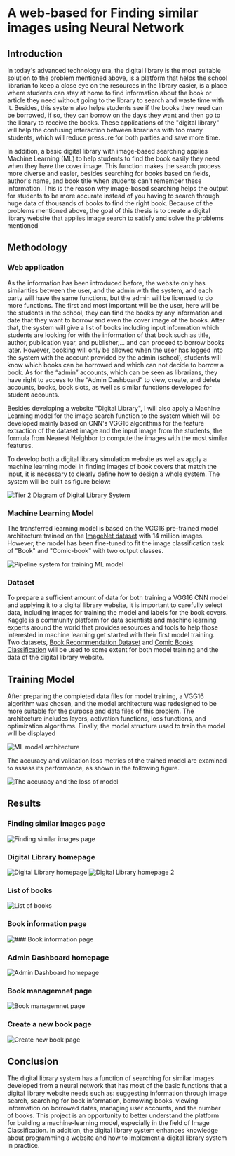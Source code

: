 # **A web-based for Finding similar images using Neural Network**

## **Introduction**

In today's advanced technology era, the digital library is the most suitable solution to the problem mentioned above, is a platform that helps the school librarian to keep a close eye on the resources in the library easier, is a place where students can stay at home to find information about the book or article they need without going to the library to search and waste time with it. Besides, this 
system also helps students see if the books they need can be borrowed, if so, they can borrow on the days they want and then go to the library to receive the books. These applications of the "digital library" will help the confusing interaction between librarians with too many students, which will reduce pressure for both parties and save more time.

In addition, a basic digital library with image-based searching applies Machine Learning (ML) to help students to find the book easily they need when they have the cover image. This function makes the search process more diverse and easier, besides searching for books based on fields, author's name, and book title when students can't remember these information. This is the reason why image-based searching helps the output for students to be more accurate instead of you having to search through huge data of thousands of books to find the right book. Because of the problems mentioned above, the goal of this thesis is to create a digital library website that applies image search to satisfy and solve the problems mentioned

## Methodology 

### Web application

As the information has been introduced before, the website only has similarities between the user, and the admin with the system, and each party will have the same functions, but the admin will be licensed to do more functions. The first and most important will be the user, here will be the students in the school, they can find the books by any information and date that they want to borrow and even the cover image of the books. After that, the system will give a list of books including input information which students are looking for with the information of that book such as title, author, publication year, and publisher,... and can proceed to borrow books later. However, booking will only be allowed when the user has logged into the system with the account provided by the admin (school), students will know which books can be borrowed and which can not decide to borrow a book. As for the “admin” accounts, which can be seen as librarians, they have right to access to the “Admin Dashboard” to view, create, and delete accounts, books, book slots, as well as similar functions developed for student accounts. 

Besides developing a website "Digital Library", I will also apply a Machine Learning model for the image search function to the system which will be developed mainly based on CNN's VGG16 algorithms for the feature extraction of the dataset image and the input image from the students, the formula from Nearest Neighbor to compute the images with the most similar features.

To develop both a digital library simulation website as well as apply a machine learning model in finding images of book covers that match the input, it is necessary to clearly define how to design a whole system. The system will be built as figure below:

![Tier 2 Diagram of Digital Library System](https://res.cloudinary.com/quando52/image/upload/v1695493233/Tier_2_Diagram_hvpxhv.png)

### Machine Learning Model

The transferred learning model is based on the VGG16 pre-trained model architecture trained on the [ImageNet dataset]( https://www.image-net.org/about.php) with 14 million images. However, the model has been fine-tuned to fit the image classification task of "Book" and "Comic-book" with two output classes. 

![Pipeline system for training ML model](https://res.cloudinary.com/quando52/image/upload/v1695493233/Pipeline_ML_fk06cv.png)

### Dataset

To prepare a sufficient amount of data for both training a VGG16 CNN model and applying it to a digital library website, it is important to carefully select data, including images for training the model and labels for the book covers. Kaggle is a community platform for data scientists and machine learning experts around the world that provides resources and tools to help those interested in machine learning get started with their first model training. Two datasets, [Book Recommendation Dataset](https://www.kaggle.com/datasets/arashnic/book-recommendation-dataset) and [Comic Books Classification](https://www.kaggle.com/datasets/cenkbircanoglu/comic-books-classification) will be used to some extent for both model training and the data of the digital library website.

## Training Model
After preparing the completed data files for model training, a VGG16 algorithm was chosen, and the model architecture was redesigned to be more suitable for the purpose and data files of this problem. The architecture includes layers, activation functions, loss functions, and optimization algorithms. Finally, the model structure used to train the model will be displayed

![ML model architecture](https://res.cloudinary.com/quando52/image/upload/v1695494156/ML_Arc_dxo9av.png)

The accuracy and validation loss metrics of the trained model are examined to assess its performance, as shown in the following figure. 

![The accuracy and the loss of model](https://res.cloudinary.com/quando52/image/upload/v1695494156/Acc_vs_Loss_of_Model_hsnqan.png)

## Results

### Finding similar images page

![Finding similar images page](https://res.cloudinary.com/quando52/image/upload/v1695494549/find_book_rcoqac.png)

### Digital Library homepage

![Digital Library homepage](https://res.cloudinary.com/quando52/image/upload/v1695494549/lib_hom1_xp0keu.png)
![Digital Library homepage 2](https://res.cloudinary.com/quando52/image/upload/v1695494549/lib_hom2_sn4g0o.png)

### List of books

![List of books](https://res.cloudinary.com/quando52/image/upload/v1695494157/Book_List_f2rqcp.png)

### Book information page

![### Book information page](https://res.cloudinary.com/quando52/image/upload/v1695494365/Book_information_trbgpv.png)

### Admin Dashboard homepage

![Admin Dashboard homepage](https://res.cloudinary.com/quando52/image/upload/v1695494364/Admin_Home_ar2gxg.png)

### Book managemnet page

![Book managemnet page](https://res.cloudinary.com/quando52/image/upload/v1695494335/Book_manage_o89w1r.png)

### Create a new book page

![Create new book page](https://res.cloudinary.com/quando52/image/upload/v1695494364/Book_create_g9ex7v.png)

## Conclusion

The digital library system has a function of searching for similar images developed from a neural network that has most of the basic functions that a digital library website needs such as: suggesting information through image search, searching for book information, borrowing books, viewing information on borrowed dates, managing user accounts, and the number of books. This project is an opportunity to better understand the platform for building a machine-learning model, especially in the field of Image Classification. In addition, the digital library system enhances knowledge about programming a website and how to implement a digital library system in practice.

